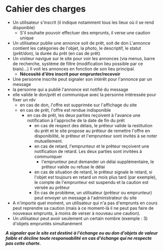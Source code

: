 # Cahier des charges

- Un utilisateur s'inscrit (il indique notamment tous les lieux où il se rend disponible)
  - S'il souhaite pouvoir effectuer des emprunts, il verse une caution unique
- Un utilisateur publie une annonce soit de prêt, soit de don
L'annonce contient les catégories de l'objet, la photo, le descriptif, le statut (prêt/don), la durée du prêt (en cas de prêt)
- Un visiteur navigue sur le site pour voir les annonces (via menus, barre de recherche, système de filtre (modification lieu possible par ce biais)...) Il voit les annonces en fonction de son lieu principal.
  - **Nécessité d'être inscrit pour emprunter/recevoir**
- Une personne inscrite peut signaler son intérêt pour l'annonce par un message
- la personne qui a publié l'annonce est notifié du message
- elle valide le don/prêt et communique avec la personne intéressée pour fixer un rdv
  - en cas de don, l'offre est supprimée sur l'affichage du site
  - en cas de prêt, l'offre est rendue indisponible
    - en cas de prêt, les deux parties reçoivent à l'avance une notification à l'approche de la date de fin du prêt
      - en cas de respect des délais, le prêteur valide la restitution du prêt et le site propose au prêteur de remettre l'offre en disponibilité, le prêteur et l'emprunteur sont invités à se noter mutuellement. 
      - en cas de retard, l'emprunteur et le prêteur reçoivent une notification de retard. Les deux parties sont invitées à communiquer
        - l'emprunteur peut demander un délai supplémentaire, le prêteur valide ou refuse le délai
      - en cas de situation de retard, le prêteur signale le retard, si l'objet est toujours en retard un mois plus tard (par exemple), le compte de l'emprunteur est suspendu et la caution est versée au prêteur
      - En cas de problème, un utilisateur (prêteur ou emprunteur) peut envoyer un message à l'administrateur du site
- A n'importe quel moment, un utilisateur qui n'a pas d'emprunts en cours peut reprendre sa caution (mais à ce moment-là il ne peut pas faire de nouveaux emprunts, à moins de verser à nouveau une caution).
- Un utilisateur peut avoir seulement un certain nombre (exemple : 3) d'objets empruntés simultanément

_**A signaler que le site est destiné à l'échange ou au don d'objets de valeur faible et décline toute responsabilité en cas d'échange qui ne respecte pas cette charte.**_